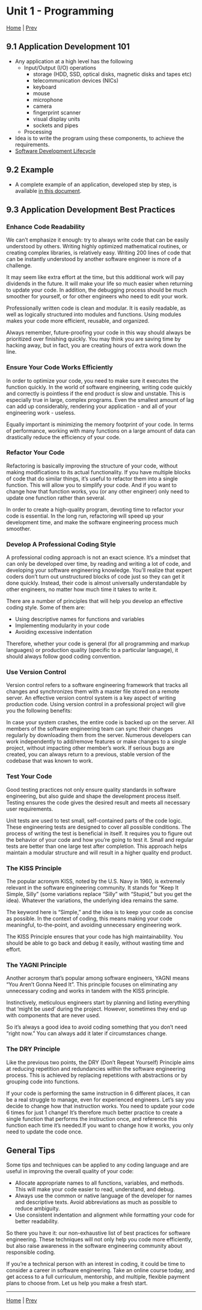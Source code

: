 # Unit 1 - Programming 

[Home](README.md) | [Prev](09_Algorithms.md)

## 9.1 Application Development 101

- Any application at a high level has the following
  - Input/Output (I/O) operations
    - storage (HDD, SSD, optical disks, magnetic disks and tapes etc)
    - telecommunication devices (NICs)
    - keyboard
    - mouse
    - microphone
    - camera
    - fingerprint scanner
    - visual display units
    - sockets and pipes
  - Processing
- Idea is to write the program using these components, to achieve the requirements.
- [Software Development Lifecycle](https://www.tutorialspoint.com/sdlc/sdlc_overview.htm)

## 9.2 Example

- A complete example of an application, developed step by step, is available [in this document](990_AppDemo.md).

## 9.3 Application Development Best Practices

### Enhance Code Readability
We can’t emphasize it enough: try to always write code that can be easily understood by others. Writing highly optimized mathematical routines, or creating complex libraries, is relatively easy. Writing 200 lines of code that can be instantly understood by another software engineer is more of a challenge.

It may seem like extra effort at the time, but this additional work will pay dividends in the future. It will make your life so much easier when returning to update your code. In addition, the debugging process should be much smoother for yourself, or for other engineers who need to edit your work.

Professionally written code is clean and modular. It is easily readable, as well as logically structured into modules and functions. Using modules makes your code more efficient, reusable, and organized.

Always remember, future-proofing your code in this way should always be prioritized over finishing quickly. You may think you are saving time by hacking away, but in fact, you are creating hours of extra work down the line.

### Ensure Your Code Works Efficiently

In order to optimize your code, you need to make sure it executes the  function quickly. In the world of software engineering, writing code quickly and correctly is pointless if the end product is slow and unstable. This is especially true in large, complex programs. Even the smallest amount of lag can add up considerably, rendering your application - and all of your engineering work - useless.

Equally important is minimizing the memory footprint of your code. In terms of performance, working with many functions on a large amount of data can drastically reduce the efficiency of your code.

### Refactor Your Code

Refactoring is basically improving the structure of your code, without making modifications to its actual functionality. If you have multiple blocks of code that do similar things, it’s useful to refactor them into a single function. This will allow you to simplify your code. And if you want to change how that function works, you (or any other engineer) only need to update one function rather than several.

In order to create a high-quality program, devoting time to refactor your code is essential. In the long run, refactoring will speed up your development time, and make the software engineering process much smoother.

### Develop A Professional Coding Style

A professional coding approach is not an exact science. It’s a mindset that can only be developed over time, by reading and writing a lot of code, and developing your software engineering knowledge. You’ll realize that expert coders don’t turn out unstructured blocks of code just so they can get it done quickly. Instead, their code is almost universally understandable by other engineers, no matter how much time it takes to write it.

There are a number of principles that will help you develop an effective coding style. Some of them are:

 - Using descriptive names for functions and variables
 - Implementing modularity in your code
 - Avoiding excessive indentation

Therefore, whether your code is general (for all programming and markup languages) or production quality (specific to a particular language), it should always follow good coding convention.

### Use Version Control

Version control refers to a software engineering framework that tracks all changes and synchronizes them with a master file stored on a remote server. An effective version control system is a key aspect of writing production code. Using version control in a professional project will give you the following benefits:

In case your system crashes, the entire code is backed up on the server.
All members of the software engineering team can sync their changes regularly by downloading them from the server.
Numerous developers can work independently to add/remove features or make changes to a single project, without impacting other member’s work.
If serious bugs are created, you can always return to a previous, stable version of the codebase that was known to work.

### Test Your Code

Good testing practices not only ensure quality standards in software engineering, but also guide and shape the development process itself. Testing ensures the code gives the desired result and meets all necessary user requirements.

Unit tests are used to test small, self-contained parts of the code logic. These engineering tests are designed to cover all possible conditions.
The process of writing the test is beneficial in itself. It requires you to figure out the behavior of your code and how you’re going to test it.
Small and regular tests are better than one large test after completion. This approach helps maintain a modular structure and will result in a higher quality end product.

### The KISS Principle

The popular acronym KISS, noted by the U.S. Navy in 1960, is extremely relevant in the software engineering community. It stands for “Keep It Simple, Silly” (some variations replace “Silly” with “Stupid,” but you get the idea). Whatever the variations, the underlying idea remains the same.

The keyword here is “Simple,” and the idea is to keep your code as concise as possible. In the context of coding, this means making your code meaningful, to-the-point, and avoiding unnecessary engineering work.

The KISS Principle ensures that your code has high maintainability. You should be able to go back and debug it easily, without wasting time and effort.

###  The YAGNI Principle

Another acronym that’s popular among software engineers, YAGNI means “You Aren’t Gonna Need It”. This principle focuses on eliminating any unnecessary coding and works in tandem with the KISS principle.

Instinctively, meticulous engineers start by planning and listing everything that ‘might be used’ during the project. However, sometimes they end up with components that are never used.

So it’s always a good idea to avoid coding something that you don’t need “right now.” You can always add it later if circumstances change.

### The DRY Principle

Like the previous two points, the DRY (Don’t Repeat Yourself) Principle aims at reducing repetition and redundancies within the software engineering process. This is achieved by replacing repetitions with abstractions or by grouping code into functions.

If your code is performing the same instruction in 6 different places, it can be a real struggle to manage, even for experienced engineers. Let’s say you decide to change how that instruction works. You need to update your code 6 times for just 1 change! It’s therefore much better practice to create a single function that performs the instruction once, and reference this function each time it’s needed.If you want to change how it works, you only need to update the code once.

## General Tips

Some tips and techniques can be applied to any coding language and are useful in improving the overall quality of your code:

 - Allocate appropriate names to all functions, variables, and methods. This will make your code easier to read, understand, and debug.
 - Always use the common or native language of the developer for names and descriptive texts. Avoid abbreviations as much as possible to reduce ambiguity.
 - Use consistent indentation and alignment while formatting your code for better readability.

So there you have it: our non-exhaustive list of best practices for software engineering. These techniques will not only help you code more efficiently, but also raise awareness in the software engineering community about responsible coding.

If you’re a technical person with an interest in coding, it could be time to consider a career in software engineering. Take an online course today, and get access to a full curriculum, mentorship, and multiple, flexible payment plans to choose from. Let us help you make a fresh start.

***
[Home](README.md) | [Prev](09_Algorithms.md)